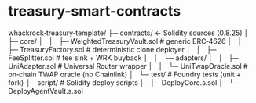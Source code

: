 # treasury-smart-contracts

whackrock‑treasury‑template/
├─ contracts/                ← Solidity sources (0.8.25)
│   ├─ core/
│   │   ├─ WeightedTreasuryVault.sol    # generic ERC‑4626
│   │   ├─ TreasuryFactory.sol         # deterministic clone deployer
│   │   ├─ FeeSplitter.sol             # fee sink + WRK buyback
│   │   └─ adapters/
│   │       ├─ UniAdapter.sol          # Universal Router wrapper
│   │       └─ UniTwapOracle.sol       # on‑chain TWAP oracle (no Chainlink)
│   └─ test/                           # Foundry tests (unit + fork)
├─ script/                             # Solidity deploy scripts
│   ├─ DeployCore.s.sol
│   └─ DeployAgentVault.s.sol